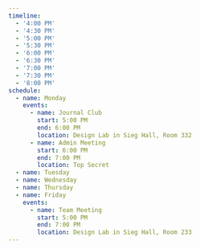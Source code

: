 ```yaml
---
timeline:
  - '4:00 PM'
  - '4:30 PM'
  - '5:00 PM'
  - '5:30 PM'
  - '6:00 PM'
  - '6:30 PM'
  - '7:00 PM'
  - '7:30 PM'
  - '8:00 PM'
schedule:
  - name: Monday
    events:
      - name: Journal Club
        start: 5:00 PM
        end: 6:00 PM
        location: Design Lab in Sieg Hall, Room 332
      - name: Admin Meeting
        start: 6:00 PM
        end: 7:00 PM
        location: Top Secret
  - name: Tuesday
  - name: Wednesday
  - name: Thursday
  - name: Friday
    events:
      - name: Team Meeting
        start: 5:00 PM
        end: 7:00 PM
        location: Design Lab in Sieg Hall, Room 233
---
```

